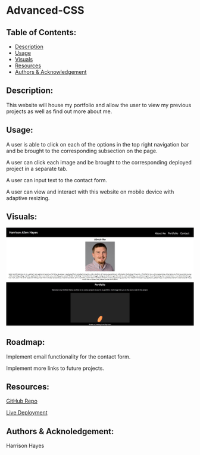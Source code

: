 # Advanced-CSS

## Table of Contents:

- [Description](#description)
- [Usage](#usage)
- [Visuals](#visuals)
- [Resources](#resources)
- [Authors & Acknowledgement](#authors-and-acknowledgement)

## Description:

This website will house my portfolio and allow the user to view my previous projects as well as find out more about me.

## Usage:

A user is able to click on each of the options in the top right navigation bar and be brought to the corresponding subsection on the page.

A user can click each image and be brought to the corresponding deployed project in a separate tab.

A user can input text to the contact form.

A user can view and interact with this website on mobile device with adaptive resizing.

## Visuals:

![Portfolio](assets/portfolioIMG.JPG)

## Roadmap:

Implement email functionality for the contact form.

Implement more links to future projects.

## Resources:

[GitHub Repo](https://github.com/HarrisonHayes/Portfolio)

[Live Deployment](https://harrisonhayes.github.io/Portfolio/)

## Authors & Acknoledgement:

Harrison Hayes

